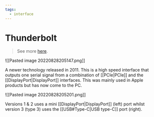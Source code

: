 ```yaml
---
tags:
  - interface
---
```

# Thunderbolt

>See more [here](https://en.wikipedia.org/wiki/Thunderbolt_(interface)).

![[Pasted image 20220828205147.png]]

A newer technology released in 2011. This is a high speed interface that outputs one serial signal from a combination of [[PCIe|PCIe]] and the [[DisplayPort|DisplayPort]] interfaces. This was mainly used in Apple products but has now come to the PC.

![[Pasted image 20220828205201.png]]

Versions 1 & 2 uses a mini [[DisplayPort|DisplayPort]] (left) port whilst version 3 (type 3) uses the [[USB#Type-C|USB type-C]] port (right).
